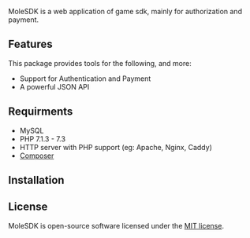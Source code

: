 
MoleSDK is a web application of game sdk, mainly for authorization and payment. 

## Features

This package provides tools for the following, and more:

- Support for Authentication and Payment
- A powerful JSON API

## Requirments
- MySQL
- PHP 7.1.3 - 7.3
- HTTP server with PHP support (eg: Apache, Nginx, Caddy)
- [Composer](https://getcomposer.org/)

## Installation

## License

MoleSDK is open-source software licensed under the [MIT license](https://opensource.org/licenses/MIT).
